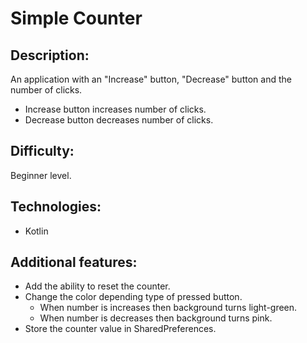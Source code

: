 # Simple Counter

## Description: 
An application with an "Increase" button, "Decrease" button and the number of clicks.
* Increase button increases number of clicks.
* Decrease button decreases number of clicks.
## Difficulty: 
Beginner level.
## Technologies: 
* Kotlin
## Additional features: 
  * Add the ability to reset the counter.
  * Change the color depending type of pressed button.
    * When number is increases then background turns light-green. 
    * When number is decreases then background turns pink.
  * Store the counter value in SharedPreferences.
